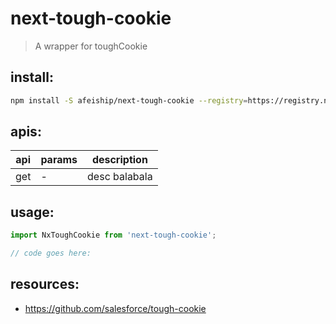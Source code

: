 # next-tough-cookie
> A wrapper for toughCookie

## install:
```bash
npm install -S afeiship/next-tough-cookie --registry=https://registry.npm.taobao.org
```

## apis:
| api | params | description   |
|-----|--------|---------------|
| get | -      | desc balabala |

## usage:
```js
import NxToughCookie from 'next-tough-cookie';

// code goes here:
```

## resources:
- https://github.com/salesforce/tough-cookie
